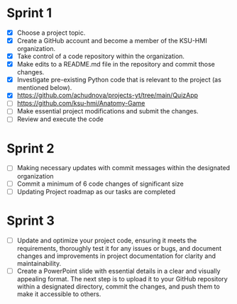 # Sprint 1
- [x] Choose a project topic.
- [x] Create a GitHub account and become a member of the KSU-HMI organization.
- [x] Take control of a code repository within the organization.
- [x] Make edits to a README.md file in the repository and commit those changes.
- [x] Investigate pre-existing Python code that is relevant to the project (as mentioned below).
- [x] https://github.com/achudnova/projects-yt/tree/main/QuizApp
- [ ] https://github.com/ksu-hmi/Anatomy-Game 
- [ ] Make essential project modifications and submit the changes.
- [ ] Review and execute the code

# Sprint 2
- [ ] Making necessary updates with commit messages within the designated organization
- [ ] Commit a minimum of 6 code changes of significant size
- [ ] Updating Project roadmap as our tasks are completed

# Sprint 3
- [ ] Update and optimize your project code, ensuring it meets the requirements, thoroughly test it for any issues or bugs, and document changes and improvements in project documentation for clarity and maintainability.
- [ ] Create a PowerPoint slide with essential details in a clear and visually appealing format. The next step is to upload it to your GitHub repository within a designated directory, commit the changes, and push them to make it accessible to others.
